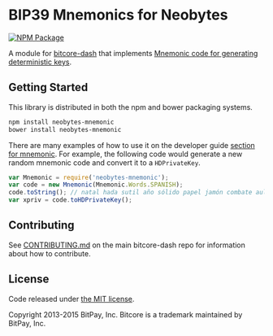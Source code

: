 BIP39 Mnemonics for Neobytes
=======

[![NPM Package](https://img.shields.io/npm/v/neobytes-mnemonic.svg?style=flat-square)](https://www.npmjs.org/package/neobytes-mnemonic)

A module for [bitcore-dash](https://github.com/dashpay/bitcore-dash) that implements [Mnemonic code for generating deterministic keys](https://github.com/bitcoin/bips/blob/master/bip-0039.mediawiki).

## Getting Started

This library is distributed in both the npm and bower packaging systems.

```sh
npm install neobytes-mnemonic
bower install neobytes-mnemonic
```

There are many examples of how to use it on the developer guide [section for mnemonic](http://bitcore.io/guide/module/mnemonic/index.html). For example, the following code would generate a new random mnemonic code and convert it to a `HDPrivateKey`.

```javascript
var Mnemonic = require('neobytes-mnemonic');
var code = new Mnemonic(Mnemonic.Words.SPANISH);
code.toString(); // natal hada sutil año sólido papel jamón combate aula flota ver esfera...
var xpriv = code.toHDPrivateKey();
```

## Contributing

See [CONTRIBUTING.md](https://github.com/dashpay/bitcore-dash/blob/master/CONTRIBUTING.md) on the main bitcore-dash repo for information about how to contribute.

## License

Code released under [the MIT license](https://github.com/bitpay/bitcore/blob/master/LICENSE).

Copyright 2013-2015 BitPay, Inc. Bitcore is a trademark maintained by BitPay, Inc.
